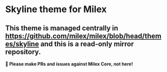 # Skyline theme for Milex

## This theme is managed centrally in https://github.com/milex/milex/blob/head/themes/skyline and this is a read-only mirror repository.

**📣 Please make PRs and issues against Milex Core, not here!**